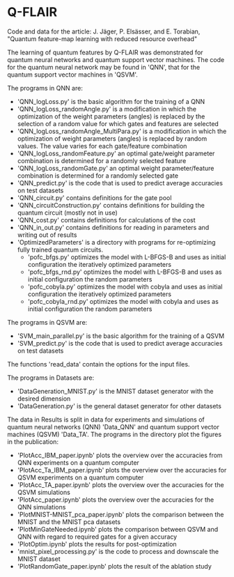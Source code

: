 # Q-FLAIR
Code and data for the article: J. Jäger, P. Elsässer, and E. Torabian, "Quantum feature-map learning with reduced resource overhead"

The learning of quantum features by Q-FLAIR was demonstrated for quantum neural networks and quantum support vector machines. The code for the quantum neural network may be found in 'QNN', that for the quantum support vector machines in 'QSVM'.

The programs in QNN are:

- 'QNN_logLoss.py' is the basic algorithm for the training of a QNN
- 'QNN_logLoss_randomAngle.py' is a modification in which the optimization of the weight parameters (angles) is replaced by the selection of a random value for which gates and features are selected
- 'QNN_logLoss_randomAngle_MultiPara.py' is a modification in which the optimization of weight parameters (angles) is replaced by random values. The value varies for each gate/feature combination
- 'QNN_logLoss_randomFeature.py' an optimal gate/weight parameter combination is determined for a randomly selected feature
- 'QNN_logLoss_randomGate.py' an optimal weight parameter/feature combination is determined for a randomly selected gate
- 'QNN_predict.py' is the code that is used to predict average accuracies on test datasets
- 'QNN_circuit.py' contains definitions for the gate pool
- 'QNN_circuitConstruction.py' contains definitions for building the quantum circuit (mostly not in use)
- 'QNN_cost.py' contains definitions for calculations of the cost
- 'QNN_in_out.py' contains definitions for reading in parameters and writing out of results
- 'OptimizedParameters' is a directory with programs for re-optimizing fully trained quantum circuits.
    - 'pofc_bfgs.py' optimizes the model with L-BFGS-B and uses as initial configuration the iteratively optimized parameters
    - 'pofc_bfgs_rnd.py' optimizes the model with L-BFGS-B and uses as initial configuration the random parameters
    - 'pofc_cobyla.py' optimizes the model with cobyla and uses as initial configuration the iteratively optimized parameters
    - 'pofc_cobyla_rnd.py' optimizes the model with cobyla and uses as initial configuration the random parameters

The programs in QSVM are:

- 'SVM_main_parallel.py' is the basic algorithm for the training of a QSVM
- 'SVM_predict.py' is the code that is used to predict average accuracies on test datasets

The functions 'read_data' contain the options for the input files.


The programs in Datasets are:

- 'DataGeneration_MNIST.py' is the MNIST dataset generator with the desired dimension
- 'DataGeneration.py' is the general dataset generator for other datasets

The data in Results is split in data for experiments and simulations of quantum neural networks (QNN) 'Data_QNN' and quantum support vector machines (QSVM) 'Data_TA'. The programs in the directory plot the figures in the publication:

- 'PlotAcc_IBM_paper.ipynb' plots the overview over the accuracies from QNN experiments on a quantum computer
- 'PlotAcc_Ta_IBM_paper.ipynb' plots the overview over the accuracies for QSVM experiments on a quantum computer
- 'PlotAcc_TA_paper.ipynb' plots the overview over the accuracies for the QSVM simulations
- 'PlotAcc_paper.ipynb' plots the overview over the accuracies for the QNN simulations
- 'PlotMNIST-MNIST_pca_paper.ipynb' plots the comparison between the MNIST and the MNIST pca datasets
- 'PlotMinGateNeeded.ipynb' plots the comparison between QSVM and QNN with regard to required gates for a given accuracy
- 'PlotOptim.ipynb' plots the results for post-optimization
- 'mnist_pixel_processing.py' is the code to process and downscale the MNIST dataset
- 'PlotRandomGate_paper.ipynb' plots the result of the ablation study

